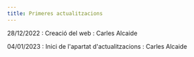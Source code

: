 ```yaml
---
title: Primeres actualitzacions
---
```


28/12/2022
: Creació del web
  : Carles Alcaide

04/01/2023
: Inici de l'apartat d'actualitzacions
  : Carles Alcaide
